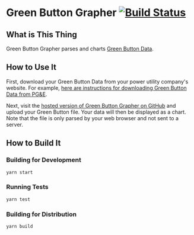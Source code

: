 # Green Button Grapher [![Build Status](https://travis-ci.org/mtmckenna/green-button-grapher.svg?branch=master)](https://travis-ci.org/mtmckenna/green-button-grapher)

## What is This Thing

Green Button Grapher parses and charts [Green Button Data](http://www.greenbuttondata.org/).

## How to Use It

First, download your Green Button Data from your power utility company's website. For example, [here are instructions for downloading Green Button Data from PG&E](https://energy.gov/sites/prod/files/Using%20Green%20Button%20Download.pdf).

Next, visit the [hosted version of Green Button Grapher on GitHub](https://www.mtmckenna.com/green-button-grapher/) and upload your Green Button file. Your data will then be displayed as a chart. Note that the file is only parsed by your web browser and not sent to a server.

## How to Build It

### Building for Development

`yarn start`

### Running Tests

`yarn test`

### Building for Distribution

`yarn build`

